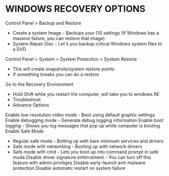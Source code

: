 # WINDOWS RECOVERY OPTIONS

Control Panel > Backup and Restore
- Create a system Image - Backups your OS settings (If Windows has a massive failure, you can restore that image)
- System Repair Disc - Let's you backup critical Windows system files to a DVD

Control Panel > System > System Protection > System Restore
- This will create snapshots/system restore points
- If something breaks you can do a restore

Go to the Recovery Environment
- Hold Shift while you restart the computer, will take you to windows RE
- Troubleshoot
- Advance Options

Enable low-resolution video mode - Boot using default graphic settings
Enable debugging mode - Generate debug logging information
Enable boot logging - Shows you log messages that pop up while computer is booting
Enable Safe Mode
- Regular safe mode - Botting up with bare minimum services and drivers
- Safe mode with networking - Booting up with network drivers
- Safe mode with cmd - Lets you boot up into command prompt in safe mode
Disable driver signature enforcement - You can turn off this feature with admin priviliges
Disable early-launch anit-malware protection
Disable automatic restart on system failure